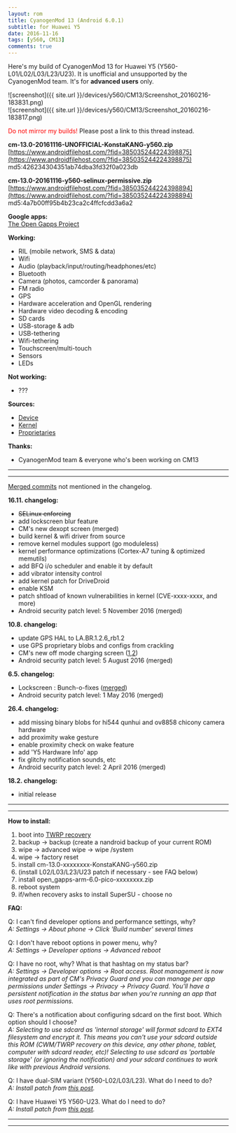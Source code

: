 ```yaml
---
layout: rom
title: CyanogenMod 13 (Android 6.0.1)
subtitle: for Huawei Y5
date: 2016-11-16
tags: [y560, CM13]
comments: true
---
```


Here's my build of CyanogenMod 13 for Huawei Y5 (Y560-L01/L02/L03/L23/U23). It is unofficial and unsupported by the CyanogenMod team. It's for **advanced users** only.

![screenshot]({{ site.url }}/devices/y560/CM13/Screenshot_20160216-183831.png)  
![screenshot]({{ site.url }}/devices/y560/CM13/Screenshot_20160216-183817.png)

<span style="color:#FF0000;">Do not mirror my builds!</span> Please post a link to this thread instead.

**cm-13.0-20161116-UNOFFICIAL-KonstaKANG-y560.zip**  
[https://www.androidfilehost.com/?fid=385035244224398875](https://www.androidfilehost.com/?fid=385035244224398875)  
md5:426234304351ab74dba3fd32f0a023db

**cm-13.0-20161116-y560-selinux-permissive.zip**  
[https://www.androidfilehost.com/?fid=385035244224398894](https://www.androidfilehost.com/?fid=385035244224398894)  
md5:4a7b00ff95b4b23ca2c4ffcfcdd3a6a2

**Google apps:**  
[The Open Gapps Project](http://opengapps.org/?arch=arm&api=6.0&variant=pico)

**Working:**

- RIL (mobile network, SMS & data)
- Wifi
- Audio (playback/input/routing/headphones/etc)
- Bluetooth
- Camera (photos, camcorder & panorama)
- FM radio
- GPS
- Hardware acceleration and OpenGL rendering
- Hardware video decoding & encoding
- SD cards
- USB-storage & adb
- USB-tethering
- Wifi-tethering
- Touchscreen/multi-touch
- Sensors
- LEDs

**Not working:**

- ???

**Sources:**

- [Device](https://github.com/KonstaT/android_device_huawei_y560/tree/cm-13.0)
- [Kernel](https://github.com/KonstaT/android_kernel_huawei_msm8909/tree/cm-13.0)
- [Proprietaries](https://github.com/KonstaT/proprietary_vendor_huawei/tree/cm-13.0)

**Thanks:**

- CyanogenMod team & everyone who's been working on CM13

----
----

[Merged commits](https://review.cyanogenmod.org/#/q/status:merged++branch:cm-13.0+-project:%255E.*device.*+-project:%255E.*kernel.*,n,z) not mentioned in the changelog.

**16.11. changelog:**

- <s>SELinux enforcing</s>
- add lockscreen blur feature
- CM's new dexopt screen (merged)
- build kernel & wifi driver from source
- remove kernel modules support (go moduleless)
- kernel performance optimizations (Cortex-A7 tuning & optimized memutils)
- add BFQ i/o scheduler and enable it by default
- add vibrator intensity control
- add kernel patch for DriveDroid
- enable KSM
- patch shtload of known vulnerabilities in kernel (CVE-xxxx-xxxx, and more)
- Android security patch level: 5 November 2016 (merged)

**10.8. changelog:**

- update GPS HAL to LA.BR.1.2.6_rb1.2
- use GPS proprietary blobs and configs from crackling
- CM's new off mode charging screen ([1](https://review.cyanogenmod.org/#/c/155482/),[2](https://review.cyanogenmod.org/#/c/155481/))
- Android security patch level: 5 August 2016 (merged)

**6.5. changelog:**

- Lockscreen : Bunch-o-fixes ([merged](https://review.cyanogenmod.org/#/c/142077/))
- Android security patch level: 1 May 2016 (merged)

**26.4. changelog:**

- add missing binary blobs for hi544 qunhui and ov8858 chicony camera hardware
- add proximity wake gesture
- enable proximity check on wake feature
- add 'Y5 Hardware Info' app
- fix glitchy notification sounds, etc
- Android security patch level: 2 April 2016 (merged)

**18.2. changelog:**

- initial release

----
----

**How to install:**

1. boot into [TWRP recovery](/devices/y560/TWRP)
2. backup -> backup (create a nandroid backup of your current ROM)
3. wipe -> advanced wipe -> wipe /system
4. wipe -> factory reset
5. install cm-13.0-xxxxxxxx-KonstaKANG-y560.zip
6. (install L02/L03/L23/U23 patch if necessary - see FAQ below)
7. install open_gapps-arm-6.0-pico-xxxxxxxx.zip
8. reboot system
9. if/when recovery asks to install SuperSU - choose no

**FAQ:**

Q: I can't find developer options and performance settings, why?  
*A: Settings -> About phone -> Click 'Build number' several times*

Q: I don't have reboot options in power menu, why?  
*A: Settings -> Developer options -> Advanced reboot*

Q: I have no root, why? What is that hashtag on my status bar?  
*A: Settings -> Developer options -> Root access. Root management is now integrated as part of CM's Privacy Guard and you can manage per app permissions under Settings -> Privacy -> Privacy Guard. You'll have a persistent notification in the status bar when you're running an app that uses root permissions.*

Q: There's a notification about configuring sdcard on the first boot. Which option should I choose?  
*A: Selecting to use sdcard as 'internal storage' will format sdcard to EXT4 filesystem and encrypt it. This means you can't use your sdcard outside this ROM (CWM/TWRP recovery on this device, any other phone, tablet, computer with sdcard reader, etc)! Selecting to use sdcard as 'portable storage' (or ignoring the notification) and your sdcard continues to work like with previous Android versions.*

Q: I have dual-SIM variant (Y560-L02/L03/L23). What do I need to do?  
*A: Install patch from [this post](http://forum.xda-developers.com/showpost.php?p=65104843&postcount=49).*

Q: I have Huawei Y5 Y560-U23\. What do I need to do?  
*A: Install patch from [this post](http://www.modaco.com/forums/topic/376952-devrom65-cyanogenmod-13-android-601-for-huawei-y5/?do=findComment&comment=2273846).*

----
----
